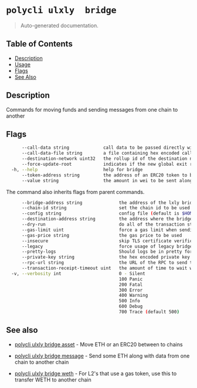 # `polycli ulxly  bridge`

> Auto-generated documentation.

## Table of Contents

- [Description](#description)
- [Usage](#usage)
- [Flags](#flags)
- [See Also](#see-also)

## Description

Commands for moving funds and sending messages from one chain to another

## Flags

```bash
      --call-data string             call data to be passed directly with bridge-message or as an ERC20 Permit (default "0x")
      --call-data-file string        a file containing hex encoded call data
      --destination-network uint32   the rollup id of the destination network
      --force-update-root            indicates if the new global exit root is updated or not (default true)
  -h, --help                         help for bridge
      --token-address string         the address of an ERC20 token to be used (default "0x0000000000000000000000000000000000000000")
      --value string                 the amount in wei to be sent along with the transaction (default "0")
```

The command also inherits flags from parent commands.

```bash
      --bridge-address string              the address of the lxly bridge
      --chain-id string                    set the chain id to be used in the transaction
      --config string                      config file (default is $HOME/.polygon-cli.yaml)
      --destination-address string         the address where the bridge will be sent to
      --dry-run                            do all of the transaction steps but do not send the transaction
      --gas-limit uint                     force a gas limit when sending a transaction
      --gas-price string                   the gas price to be used
      --insecure                           skip TLS certificate verification
      --legacy                             force usage of legacy bridge service (default true)
      --pretty-logs                        Should logs be in pretty format or JSON (default true)
      --private-key string                 the hex encoded private key to be used when sending the tx
      --rpc-url string                     the URL of the RPC to send the transaction
      --transaction-receipt-timeout uint   the amount of time to wait while trying to confirm a transaction receipt (default 60)
  -v, --verbosity int                      0 - Silent
                                           100 Panic
                                           200 Fatal
                                           300 Error
                                           400 Warning
                                           500 Info
                                           600 Debug
                                           700 Trace (default 500)
```

## See also

- [polycli ulxly bridge asset](polycli_ulxly_bridge_asset.md) - Move ETH or an ERC20 between to chains

- [polycli ulxly bridge message](polycli_ulxly_bridge_message.md) - Send some ETH along with data from one chain to another chain

- [polycli ulxly bridge weth](polycli_ulxly_bridge_weth.md) - For L2's that use a gas token, use this to transfer WETH to another chain


